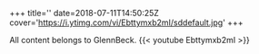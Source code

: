 +++
title=''
date=2018-07-11T14:50:25Z
cover='https://i.ytimg.com/vi/Ebttymxb2mI/sddefault.jpg'
+++

All content belongs to GlennBeck.
{{< youtube Ebttymxb2mI >}}
